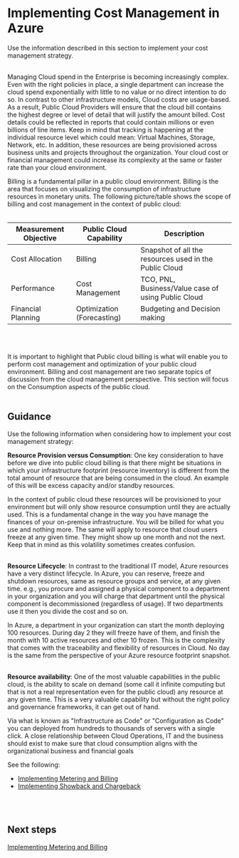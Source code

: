 # Implementing Cost Management in Azure
Use the information described in this section to implement your cost management strategy.
<br />
<br />

Managing Cloud spend in the Enterprise is becoming increasingly complex. Even with the right policies in place, a single department can increase the cloud spend exponentially with little to no value or no direct intention to do so. In contrast to other infrastructure models, Cloud costs are usage-based. As a result, Public Cloud Providers will ensure that the cloud bill contains the highest degree or level of detail that will justify the amount billed. Cost details could be reflected in reports that could contain millions or even billions of line items. Keep in mind that tracking is happening at the individual resource level which could mean: Virtual Machines, Storage, Network, etc. In addition, these resources are being provisioned across business units and projects throughout the organization. Your cloud cost or financial management could increase its complexity at the same or faster rate than your cloud environment. 

Billing is a fundamental pillar in a public cloud environment. Billing is the area that focuses on visualizing the consumption of infrastructure resources in monetary units.  The following picture/table shows the scope of billing and cost management in the context of public cloud: 
<br />
<br />

| __Measurement Objective__ | __Public Cloud Capability__ |__Description__ |
|------------------------------|----------------------------|----------------------------|
| Cost Allocation  | Billing  | Snapshot of all the resources used in the Public Cloud | 
| Performance    | Cost Management | TCO, PNL, Business/Value case of using Public Cloud | 
| Financial Planning   | Optimization (Forecasting) | Budgeting and Decision making  | 
<br />
<br />

It is important to highlight that Public cloud billing is what will enable you to perform cost management and optimization of your public cloud environment. Billing and cost management are two separate topics of discussion from the cloud management perspective. This section will focus on the Consumption aspects of the public cloud. 
<br />
<br />

## Guidance
Use the following information when considering how to implement your cost management strategy:
<br />

**Resource Provision versus Consumption**: 
One key consideration to have before we dive into public cloud billing is that there might be situations in which your infrastructure footprint (resource inventory) is different from the total amount of resource that are being consumed in the cloud. An example of this will be excess capacity and/or standby resources. 

In the context of public cloud these resources will be provisioned to your environment but will only show resource consumption until they are actually used. This is a fundamental change in the way you have manage the finances of your on-premise infrastructure. You will be billed for what you use and nothing more. The same will apply to resource that cloud users freeze at any given time. They might show up one month and not the next. Keep that in mind as this volatility sometimes creates confusion. 
<br />
<br />

**Resource Lifecycle**: 
In contrast to the traditional IT model, Azure resources have a very distinct lifecycle. In Azure, you can reserve, freeze and shutdown resources, same as resource groups and service, at any given time. e.g., you procure and assigned a physical component to a department in your organization and you will charge that department until the physical component is decommissioned (regardless of usage). If two departments use it then you divide the cost and so on. 

In Azure, a department in your organization can start the month deploying 100 resources. During day 2 they will freeze have of them, and finish the month with 10 active resources and other 10 frozen. This is the complexity that comes with the traceability and flexibility of resources in Cloud. No day is the same from the perspective of your Azure resource footprint snapshot. 
<br />
<br />

**Resource availability**: 
One of the most valuable capabilities in the public cloud, is the ability to scale on demand (some call it infinite computing but that is not a real representation even for the public cloud) any resource at any given time. This is a very valuable capability but without the right policy and governance frameworks, it can get out of hand. 

Via what is known as "Infrastructure as Code" or "Configuration as Code" you can deployed from hundreds to thousands of servers with a single click. A close relationship between Cloud Operations, IT and the business should exist to make sure that cloud consumption aligns with the organizational business and financial goals 

See the following:
- [Implementing Metering and Billing](2.1-Implementing-Metering-and-Billing.md)  
- [Implementing Showback and Chargeback](2.2-Implementing-Showback-and-Chargeback.md)
<br />
<br />

## Next steps
[Implementing Metering and Billing](2.1-Implementing-Metering-and-Billing.md)
